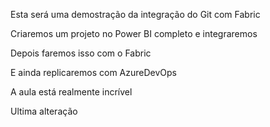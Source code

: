 Esta será uma demostração da integração do Git com Fabric

Criaremos um projeto no Power BI completo e integraremos

Depois faremos isso com o Fabric

E ainda replicaremos com AzureDevOps

A aula está realmente incrível

Ultima alteração